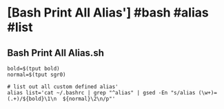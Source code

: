 # [Bash Print All Alias'] #bash #alias #list

## Bash Print All Alias.sh

```shell
bold=$(tput bold)
normal=$(tput sgr0)

# list out all custom defined alias'
alias list='cat ~/.bashrc | grep "^alias" | gsed -En "s/alias (\w+)=(.+)/${bold}\1\n  ${normal}\2\n/p"'
```

